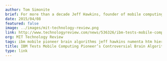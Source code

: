 ```yaml
---
author: Tom Simonite
brief: For more than a decade Jeff Hawkins, founder of mobile computing company Palm, has dedicated his time and fortune to a theory meant to explain the workings of the human brain, and provide a blueprint for a powerful new kind of artificial intelligence software.
date: 2015/04/08
featured: false
image: ../images/mit-technology-review.png
link: http://www.technologyreview.com/news/536326/ibm-tests-mobile-computing-pioneers-controversial-brain-algorithms/
org: MIT Technology Review
tags: ibm mobile pioneer brain algorithms jeff hawkins numenta htm hierarchical temporal memory
title: IBM Tests Mobile Computing Pioneer’s Controversial Brain Algorithms
type: link
---
```

